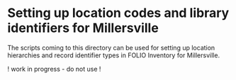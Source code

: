 # Setting up location codes and library identifiers for Millersville

The scripts coming to this directory can be used for setting up location hierarchies and record identifier types in FOLIO Inventory for Millersville.

! work in progress - do not use !
